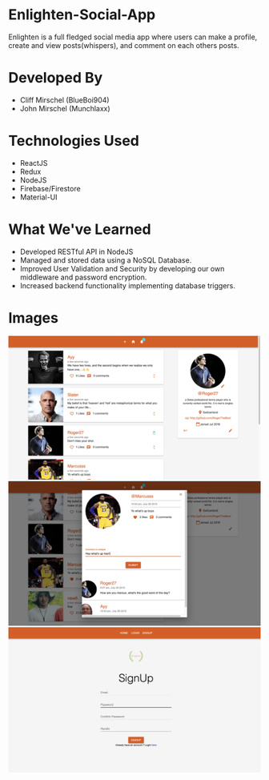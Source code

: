 # Enlighten-Social-App

Enlighten is a full fledged social media app where users can make a profile, create and view posts(whispers), and comment on each others posts.

# Developed By

- Cliff Mirschel (BlueBoi904)
- John Mirschel (Munchlaxx)

# Technologies Used

- ReactJS
- Redux
- NodeJS
- Firebase/Firestore
- Material-UI

# What We've Learned

- Developed RESTful API in NodeJS
- Managed and stored data using a NoSQL Database.
- Improved User Validation and Security by developing our own middleware and password encryption.
- Increased backend functionality implementing database triggers.

# Images

<img src='Images/main_view.png' heigth='500'>
<img src='Images/comment.png' heigth='500'>
<img src='Images/signup.png' heigth='500'>
